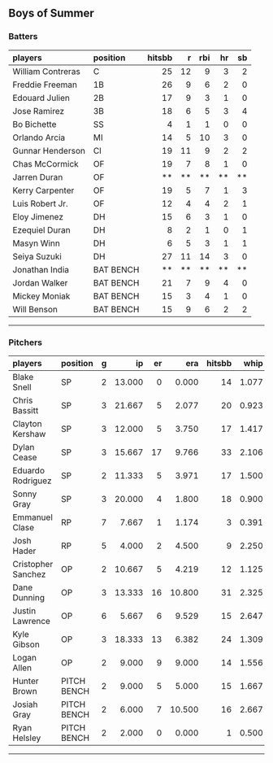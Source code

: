 ## Boys of Summer

### Batters

 
|players           |position  | hitsbb|  r| rbi| hr| sb| 
|:-----------------|:---------|------:|--:|---:|--:|--:| 
|William Contreras |C         |     25| 12|   9|  3|  2| 
|Freddie Freeman   |1B        |     26|  9|   6|  2|  0| 
|Edouard Julien    |2B        |     17|  9|   3|  1|  0| 
|Jose Ramirez      |3B        |     18|  6|   5|  3|  4| 
|Bo Bichette       |SS        |      4|  1|   1|  0|  0| 
|Orlando Arcia     |MI        |     14|  5|  10|  3|  0| 
|Gunnar Henderson  |CI        |     19| 11|   9|  2|  2| 
|Chas McCormick    |OF        |     19|  7|   8|  1|  0| 
|Jarren Duran      |OF        |     **| **|  **| **| **| 
|Kerry Carpenter   |OF        |     19|  5|   7|  1|  3| 
|Luis Robert Jr.   |OF        |     12|  4|   4|  2|  1| 
|Eloy Jimenez      |DH        |     15|  6|   3|  1|  0| 
|Ezequiel Duran    |DH        |      8|  2|   1|  0|  1| 
|Masyn Winn        |DH        |      6|  5|   3|  1|  1| 
|Seiya Suzuki      |DH        |     27| 11|  14|  3|  0| 
|Jonathan India    |BAT BENCH |     **| **|  **| **| **| 
|Jordan Walker     |BAT BENCH |     21|  7|   9|  4|  0| 
|Mickey Moniak     |BAT BENCH |     15|  3|   4|  1|  0| 
|Will Benson       |BAT BENCH |     15|  9|   6|  2|  2| 


* * *

### Pitchers

 
|players            |position    |  g|     ip| er|    era| hitsbb|  whip| so|  w| sv| 
|:------------------|:-----------|--:|------:|--:|------:|------:|-----:|--:|--:|--:| 
|Blake Snell        |SP          |  2| 13.000|  0|  0.000|     14| 1.077| 17|  2|  0| 
|Chris Bassitt      |SP          |  3| 21.667|  5|  2.077|     20| 0.923| 15|  2|  0| 
|Clayton Kershaw    |SP          |  3| 12.000|  5|  3.750|     17| 1.417| 12|  1|  0| 
|Dylan Cease        |SP          |  3| 15.667| 17|  9.766|     33| 2.106| 20|  1|  0| 
|Eduardo Rodriguez  |SP          |  2| 11.333|  5|  3.971|     17| 1.500|  8|  1|  0| 
|Sonny Gray         |SP          |  3| 20.000|  4|  1.800|     18| 0.900| 13|  1|  0| 
|Emmanuel Clase     |RP          |  7|  7.667|  1|  1.174|      3| 0.391|  5|  1|  5| 
|Josh Hader         |RP          |  5|  4.000|  2|  4.500|      9| 2.250|  9|  0|  1| 
|Cristopher Sanchez |OP          |  2| 10.667|  5|  4.219|     12| 1.125| 11|  1|  0| 
|Dane Dunning       |OP          |  3| 13.333| 16| 10.800|     31| 2.325| 14|  0|  0| 
|Justin Lawrence    |OP          |  6|  5.667|  6|  9.529|     15| 2.647|  5|  1|  0| 
|Kyle Gibson        |OP          |  3| 18.333| 13|  6.382|     24| 1.309| 13|  2|  0| 
|Logan Allen        |OP          |  2|  9.000|  9|  9.000|     14| 1.556|  7|  0|  0| 
|Hunter Brown       |PITCH BENCH |  2|  9.000|  5|  5.000|     15| 1.667| 14|  1|  0| 
|Josiah Gray        |PITCH BENCH |  2|  6.000|  7| 10.500|     16| 2.667|  4|  0|  0| 
|Ryan Helsley       |PITCH BENCH |  2|  2.000|  0|  0.000|      1| 0.500|  3|  0|  0| 


* * *


